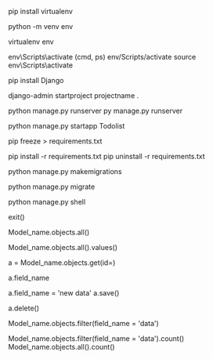 <!-- virtual environment install -->
pip install virtualenv

<!-- create virtual environment -->
python -m venv env
<!-- or -->
virtualenv env

<!-- activate virtual environment -->
env\Scripts\activate  (cmd, ps)
env/Scripts/activate
source env\Scripts\activate

<!-- install django -->
pip install Django

<!-- create new project -->
django-admin startproject projectname .  <!-- fullstop is optional -->

<!-- run server/project -->
python manage.py runserver
py manage.py runserver

<!-- create app -->
python manage.py startapp Todolist  <!--Todolist is the name of the app -->

<!-- freeze the installed packages -->
pip freeze > requirements.txt

<!-- un/install requirements.txt -->
pip install -r requirements.txt
pip uninstall -r requirements.txt

<!-- create migrations file -->
python manage.py makemigrations

<!-- migrate change to database -->
python manage.py migrate

<!-- open python shell -->
python manage.py shell
<!-- close shell -->
exit()

<!-- get all objects -->
Model_name.objects.all()

<!-- view the values of all objects -->
Model_name.objects.all().values()

<!-- get single data -->
a = Model_name.objects.get(id=)

<!-- get the value of single data -->
a.field_name

<!-- update the data -->
a.field_name = 'new data'
a.save()

<!-- delete data -->
a.delete()

<!-- filter data -->
Model_name.objects.filter(field_name = 'data')

<!-- count data -->
Model_name.objects.filter(field_name = 'data').count()
Model_name.objects.all().count()